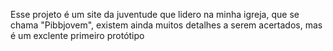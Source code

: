 Esse projeto é um site da juventude que lidero na minha igreja, que se chama "Pibbjovem", existem ainda muitos detalhes a serem acertados, mas é um exclente primeiro protótipo
